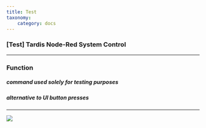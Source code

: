 ```yaml
---
title: Test
taxonomy:
    category: docs
---
```

### [Test] Tardis Node-Red System Control 
---
### Function
##### command used solely for testing purposes
##### alternative to UI button presses

---

![](/user/images/tardis/2018-08-09_15-55-43-test.png)
